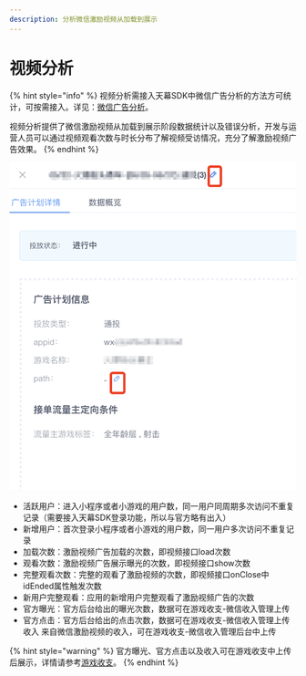 ```yaml
---
description: 分析微信激励视频从加载到展示
---
```


# 视频分析

{% hint style="info" %}
视频分析需接入天幕SDK中微信广告分析的方法方可统计，可按需接入。详见：[微信广告分析](https://doc.skysriver.com/game-data/dev-guide/official-ad-analysis)。

视频分析提供了微信激励视频从加载到展示阶段数据统计以及错误分析，开发与运营人员可以通过视频观看次数与时长分布了解视频受访情况，充分了解激励视频广告效果。
{% endhint %}

![&#x89C6;&#x9891;&#x5206;&#x6790;](../../.gitbook/assets/image%20%2842%29.png)

* 活跃用户：进入小程序或者小游戏的用户数，同一用户同周期多次访问不重复记录（需要接入天幕SDK登录功能，所以与官方略有出入） 
* 新增用户：首次登录小程序或者小游戏的用户数，同一用户多次访问不重复记录 
* 加载次数：激励视频广告加载的次数，即视频接口load次数 
* 观看次数：激励视频广告展示曝光的次数，即视频接口show次数 
* 完整观看次数：完整的观看了激励视频的次数，即视频接口onClose中idEnded属性触发次数 
* 新用户完整观看：应用的新增用户完整观看了激励视频广告的次数 
* 官方曝光：官方后台给出的曝光次数，数据可在游戏收支-微信收入管理上传 
* 官方点击：官方后台给出的点击次数，数据可在游戏收支-微信收入管理上传 收入 来自微信激励视频的收入，可在游戏收支-微信收入管理后台中上传

{% hint style="warning" %}
官方曝光、官方点击以及收入可在游戏收支中上传后展示，详情请参考[游戏收支](https://doc.skysriver.com/general-function/revenue)。
{% endhint %}

